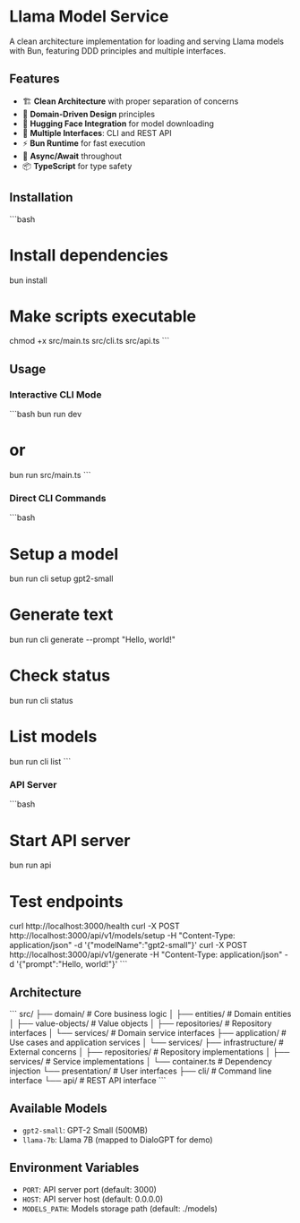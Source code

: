 # Llama Model Service

A clean architecture implementation for loading and serving Llama models with Bun, featuring DDD principles and multiple interfaces.

## Features

- 🏗️ **Clean Architecture** with proper separation of concerns
- 🎯 **Domain-Driven Design** principles
- 🤗 **Hugging Face Integration** for model downloading
- 🚀 **Multiple Interfaces**: CLI and REST API
- ⚡ **Bun Runtime** for fast execution
- 🔄 **Async/Await** throughout
- 📦 **TypeScript** for type safety

## Installation

\`\`\`bash
# Install dependencies
bun install

# Make scripts executable
chmod +x src/main.ts src/cli.ts src/api.ts
\`\`\`

## Usage

### Interactive CLI Mode
\`\`\`bash
bun run dev
# or
bun run src/main.ts
\`\`\`

### Direct CLI Commands
\`\`\`bash
# Setup a model
bun run cli setup gpt2-small

# Generate text
bun run cli generate --prompt "Hello, world!"

# Check status
bun run cli status

# List models
bun run cli list
\`\`\`

### API Server
\`\`\`bash
# Start API server
bun run api

# Test endpoints
curl http://localhost:3000/health
curl -X POST http://localhost:3000/api/v1/models/setup -H "Content-Type: application/json" -d '{"modelName":"gpt2-small"}'
curl -X POST http://localhost:3000/api/v1/generate -H "Content-Type: application/json" -d '{"prompt":"Hello, world!"}'
\`\`\`

## Architecture

\`\`\`
src/
├── domain/                 # Core business logic
│   ├── entities/          # Domain entities
│   ├── value-objects/     # Value objects
│   ├── repositories/      # Repository interfaces
│   └── services/          # Domain service interfaces
├── application/           # Use cases and application services
│   └── services/
├── infrastructure/        # External concerns
│   ├── repositories/     # Repository implementations
│   ├── services/         # Service implementations
│   └── container.ts      # Dependency injection
└── presentation/          # User interfaces
    ├── cli/              # Command line interface
    └── api/              # REST API interface
\`\`\`

## Available Models

- `gpt2-small`: GPT-2 Small (500MB)
- `llama-7b`: Llama 7B (mapped to DialoGPT for demo)

## Environment Variables

- `PORT`: API server port (default: 3000)
- `HOST`: API server host (default: 0.0.0.0)
- `MODELS_PATH`: Models storage path (default: ./models)
